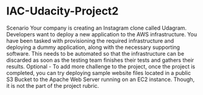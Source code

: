 # IAC-Udacity-Project2
Scenario Your company is creating an Instagram clone called Udagram.  Developers want to deploy a new application to the AWS infrastructure.  You have been tasked with provisioning the required infrastructure and deploying a dummy application, along with the necessary supporting software.  This needs to be automated so that the infrastructure can be discarded as soon as the testing team finishes their tests and gathers their results.  Optional - To add more challenge to the project, once the project is completed, you can try deploying sample website files located in a public S3 Bucket to the Apache Web Server running on an EC2 instance. Though, it is not the part of the project rubric.
